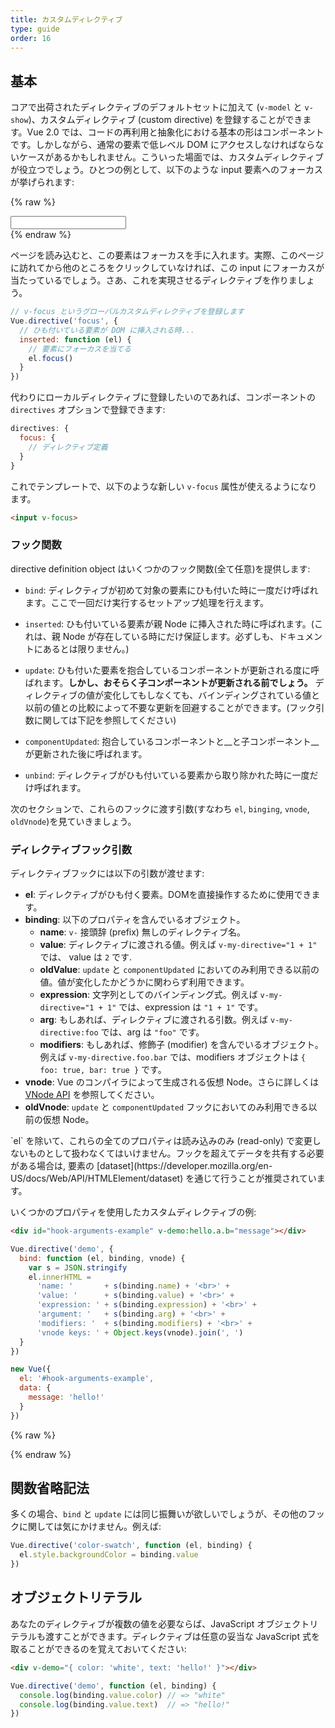 ```yaml
---
title: カスタムディレクティブ
type: guide
order: 16
---
```


## 基本

コアで出荷されたディレクティブのデフォルトセットに加えて (`v-model` と `v-show`)、カスタムディレクティブ (custom directive) を登録することができます。Vue 2.0 では、コードの再利用と抽象化における基本の形はコンポーネントです。しかしながら、通常の要素で低レベル DOM にアクセスしなければならないケースがあるかもしれません。こういった場面では、カスタムディレクティブが役立つでしょう。ひとつの例として、以下のような input 要素へのフォーカスが挙げられます:

{% raw %}
<div id="simplest-directive-example" class="demo">
  <input v-focus>
</div>
<script>
Vue.directive('focus', {
  inserted: function (el) {
    el.focus()
  }
})
new Vue({
  el: '#simplest-directive-example'
})
</script>
{% endraw %}

ページを読み込むと、この要素はフォーカスを手に入れます。実際、このページに訪れてから他のところをクリックしていなければ、この input にフォーカスが当たっているでしょう。さあ、これを実現させるディレクティブを作りましょう。

``` js
// v-focus というグローバルカスタムディレクティブを登録します
Vue.directive('focus', {
  // ひも付いている要素が DOM に挿入される時...
  inserted: function (el) {
    // 要素にフォーカスを当てる
    el.focus()
  }
})
```

代わりにローカルディレクティブに登録したいのであれば、コンポーネントの `directives` オプションで登録できます:

``` js
directives: {
  focus: {
    // ディレクティブ定義
  }
}
```

これでテンプレートで、以下のような新しい `v-focus` 属性が使えるようになります。

``` html
<input v-focus>
```


### フック関数

directive definition object はいくつかのフック関数(全て任意)を提供します:

- `bind`: ディレクティブが初めて対象の要素にひも付いた時に一度だけ呼ばれます。ここで一回だけ実行するセットアップ処理を行えます。

- `inserted`: ひも付いている要素が親 Node に挿入された時に呼ばれます。(これは、親 Node が存在している時にだけ保証します。必ずしも、ドキュメントにあるとは限りません。)

- `update`: ひも付いた要素を抱合しているコンポーネントが更新される度に呼ばれます。__しかし、おそらく子コンポーネントが更新される前でしょう。__ ディレクティブの値が変化してもしなくても、バインディングされている値と以前の値との比較によって不要な更新を回避することができます。(フック引数に関しては下記を参照してください)

- `componentUpdated`: 抱合しているコンポーネントと__と子コンポーネント__が更新された後に呼ばれます。

- `unbind`: ディレクティブがひも付いている要素から取り除かれた時に一度だけ呼ばれます。

次のセクションで、これらのフックに渡す引数(すなわち `el`, `binging`, `vnode`, `oldVnode`)を見ていきましょう。

### ディレクティブフック引数

ディレクティブフックには以下の引数が渡せます:

- **el**: ディレクティブがひも付く要素。DOMを直接操作するために使用できます。
- **binding**: 以下のプロパティを含んでいるオブジェクト。
  - **name**: `v-` 接頭辞 (prefix) 無しのディレクティブ名。
  - **value**: ディレクティブに渡される値。例えば `v-my-directive="1 + 1"` では、 value は `2` です.
  - **oldValue**: `update` と `componentUpdated` においてのみ利用できる以前の値。値が変化したかどうかに関わらず利用できます。
  - **expression**: 文字列としてのバインディング式。例えば `v-my-directive="1 + 1"` では、expression は `"1 + 1"` です。
  - **arg**: もしあれば、ディレクティブに渡される引数。例えば `v-my-directive:foo` では、arg は `"foo"` です。
  - **modifiers**: もしあれば、修飾子 (modifier) を含んでいるオブジェクト。例えば `v-my-directive.foo.bar` では、modifiers オブジェクトは `{ foo: true, bar: true }` です。
- **vnode**: Vue のコンパイラによって生成される仮想 Node。さらに詳しくは [VNode API](/api/#VNode-Interface) を参照してください。
- **oldVnode**: `update` と `componentUpdated` フックにおいてのみ利用できる以前の仮想 Node。

<p class="tip">`el` を除いて、これらの全てのプロパティは読み込みのみ (read-only) で変更しないものとして扱わなくてはいけません。フックを超えてデータを共有する必要がある場合は, 要素の [dataset](https://developer.mozilla.org/en-US/docs/Web/API/HTMLElement/dataset) を通じて行うことが推奨されています。</p>

いくつかのプロパティを使用したカスタムディレクティブの例:

``` html
<div id="hook-arguments-example" v-demo:hello.a.b="message"></div>
```

``` js
Vue.directive('demo', {
  bind: function (el, binding, vnode) {
    var s = JSON.stringify
    el.innerHTML =
      'name: '       + s(binding.name) + '<br>' +
      'value: '      + s(binding.value) + '<br>' +
      'expression: ' + s(binding.expression) + '<br>' +
      'argument: '   + s(binding.arg) + '<br>' +
      'modifiers: '  + s(binding.modifiers) + '<br>' +
      'vnode keys: ' + Object.keys(vnode).join(', ')
  }
})

new Vue({
  el: '#hook-arguments-example',
  data: {
    message: 'hello!'
  }
})
```

{% raw %}
<div id="hook-arguments-example" v-demo:hello.a.b="message" class="demo"></div>
<script>
Vue.directive('demo', {
  bind: function (el, binding, vnode) {
    var s = JSON.stringify
    el.innerHTML =
      'name: '       + s(binding.name) + '<br>' +
      'value: '      + s(binding.value) + '<br>' +
      'expression: ' + s(binding.expression) + '<br>' +
      'argument: '   + s(binding.arg) + '<br>' +
      'modifiers: '  + s(binding.modifiers) + '<br>' +
      'vnode keys: ' + Object.keys(vnode).join(', ')
  }
})
new Vue({
  el: '#hook-arguments-example',
  data: {
    message: 'hello!'
  }
})
</script>
{% endraw %}

## 関数省略記法

多くの場合、`bind` と `update` には同じ振舞いが欲しいでしょうが、その他のフックに関しては気にかけません。例えば:

``` js
Vue.directive('color-swatch', function (el, binding) {
  el.style.backgroundColor = binding.value
})
```

## オブジェクトリテラル

あなたのディレクティブが複数の値を必要ならば、JavaScript オブジェクトリテラルも渡すことができます。ディレクティブは任意の妥当な JavaScript 式を取ることができるのを覚えておいてください:

``` html
<div v-demo="{ color: 'white', text: 'hello!' }"></div>
```

``` js
Vue.directive('demo', function (el, binding) {
  console.log(binding.value.color) // => "white"
  console.log(binding.value.text)  // => "hello!"
})
```
